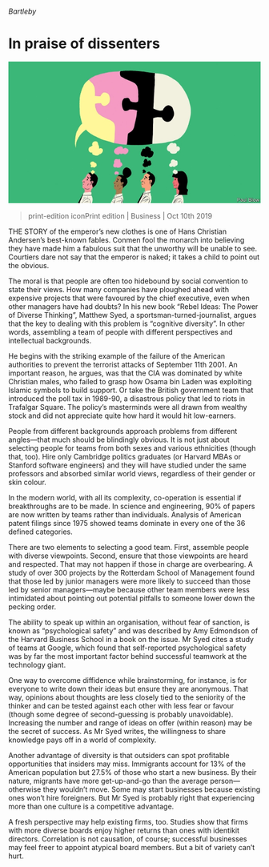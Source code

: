 ###### Bartleby

# In praise of dissenters 

![image](images/20191012_wbd001.jpg) 

> print-edition iconPrint edition | Business | Oct 10th 2019 

THE STORY of the emperor’s new clothes is one of Hans Christian Andersen’s best-known fables. Conmen fool the monarch into believing they have made him a fabulous suit that the unworthy will be unable to see. Courtiers dare not say that the emperor is naked; it takes a child to point out the obvious. 

The moral is that people are often too hidebound by social convention to state their views. How many companies have ploughed ahead with expensive projects that were favoured by the chief executive, even when other managers have had doubts? In his new book “Rebel Ideas: The Power of Diverse Thinking”, Matthew Syed, a sportsman-turned-journalist, argues that the key to dealing with this problem is “cognitive diversity”. In other words, assembling a team of people with different perspectives and intellectual backgrounds. 

He begins with the striking example of the failure of the American authorities to prevent the terrorist attacks of September 11th 2001. An important reason, he argues, was that the CIA was dominated by white Christian males, who failed to grasp how Osama bin Laden was exploiting Islamic symbols to build support. Or take the British government team that introduced the poll tax in 1989-90, a disastrous policy that led to riots in Trafalgar Square. The policy’s masterminds were all drawn from wealthy stock and did not appreciate quite how hard it would hit low-earners. 

People from different backgrounds approach problems from different angles—that much should be blindingly obvious. It is not just about selecting people for teams from both sexes and various ethnicities (though that, too). Hire only Cambridge politics graduates (or Harvard MBAs or Stanford software engineers) and they will have studied under the same professors and absorbed similar world views, regardless of their gender or skin colour. 

In the modern world, with all its complexity, co-operation is essential if breakthroughs are to be made. In science and engineering, 90% of papers are now written by teams rather than individuals. Analysis of American patent filings since 1975 showed teams dominate in every one of the 36 defined categories. 

There are two elements to selecting a good team. First, assemble people with diverse viewpoints. Second, ensure that those viewpoints are heard and respected. That may not happen if those in charge are overbearing. A study of over 300 projects by the Rotterdam School of Management found that those led by junior managers were more likely to succeed than those led by senior managers—maybe because other team members were less intimidated about pointing out potential pitfalls to someone lower down the pecking order. 

The ability to speak up within an organisation, without fear of sanction, is known as “psychological safety” and was described by Amy Edmondson of the Harvard Business School in a book on the issue. Mr Syed cites a study of teams at Google, which found that self-reported psychological safety was by far the most important factor behind successful teamwork at the technology giant. 

One way to overcome diffidence while brainstorming, for instance, is for everyone to write down their ideas but ensure they are anonymous. That way, opinions about thoughts are less closely tied to the seniority of the thinker and can be tested against each other with less fear or favour (though some degree of second-guessing is probably unavoidable). Increasing the number and range of ideas on offer (within reason) may be the secret of success. As Mr Syed writes, the willingness to share knowledge pays off in a world of complexity. 

Another advantage of diversity is that outsiders can spot profitable opportunities that insiders may miss. Immigrants account for 13% of the American population but 27.5% of those who start a new business. By their nature, migrants have more get-up-and-go than the average person—otherwise they wouldn’t move. Some may start businesses because existing ones won’t hire foreigners. But Mr Syed is probably right that experiencing more than one culture is a competitive advantage. 

A fresh perspective may help existing firms, too. Studies show that firms with more diverse boards enjoy higher returns than ones with identikit directors. Correlation is not causation, of course; successful businesses may feel freer to appoint atypical board members. But a bit of variety can’t hurt. 


